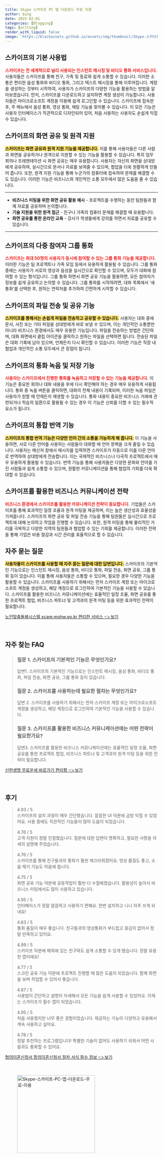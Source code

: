 ```yaml
---
title: Skype 스카이프 PC 앱 다운로드 무료 이용
author: bing
date: 2025-02-01
categories: [Blogging]
tags: [writing]
render_with_liquid: false
image: 'https://blackassets.github.io/assets/img/thumbnail/Skype-스카이프-PC-앱-다운로드-무료-이용.webp'
---
```



<h2 id='스카이프 기본 사용법'>스카이프의 기본 사용법</h2>

<p><b><span style="color: #ee2323;">스카이프는 전 세계적으로 널리 사용되는 인스턴트 메시징 및 비디오 통화 서비스입니다.</span></b> 사용자들은 스카이프를 통해 친구, 가족 및 동료와 쉽게 소통할 수 있습니다. 이러한 소통은 편리한 음성 통화와 비디오 통화, 그리고 텍스트 메시징을 통해 이루어집니다. 계정을 생성하는 것부터 시작하여, 사용자가 스카이프의 다양한 기능을 활용하는 방법을 알아보겠습니다. 먼저, 스카이프를 다운로드하고 설치하면 계정 생성이 가능합니다. 사용자들은 마이크로소프트 계정을 이용해 쉽게 로그인할 수 있습니다. 스카이프에 접속한 후, 주 메뉴에서 음성 통화, 영상 통화, 채팅 기능을 찾아볼 수 있습니다. 이 모든 기능은 사용자 인터페이스가 직관적으로 디자인되어 있어, 처음 사용하는 사용자도 손쉽게 익힐 수 있습니다.</p>

<h2 id='화면 공유 및 원격 지원'>스카이프의 화면 공유 및 원격 지원</h2>

<p><b><span style="background-color: #ffe066;">스카이프는 화면 공유와 원격 지원 기능을 제공합니다.</span></b> 이를 통해 사용자들은 다른 사람과 화면을 공유하거나 원격으로 지원할 수 있는 기능을 활용할 수 있습니다. 특히 업무 회의나 프레젠테이션 시 화면 공유는 매우 유용합니다. 사용자는 자신의 화면을 상대방에게 공유하여, 실시간으로 문서나 자료를 보여줄 수 있으며, 협업을 더욱 원활하게 만들어 줍니다. 또한, 원격 지원 기능을 통해 누군가의 컴퓨터에 접속하여 문제를 해결할 수도 있습니다. 이러한 기능은 비즈니스와 개인적인 소통 모두에서 많은 도움을 줄 수 있습니다.</p>

<hr />

<ul>
    <li><b>비즈니스 미팅을 위한 화면 공유 활용 예시</b> - 프로젝트를 수행하는 동안 팀원들과 함께 자료를 공유하며 논의합니다.</li>
    <li><b>기술 지원을 위한 원격 접근</b> - 친구나 가족의 컴퓨터 문제를 해결할 때 유용합니다.</li>
    <li><b>화면 공유를 통한 온라인 교육</b> - 강사가 학생들에게 강의를 하면서 자료를 공유할 수 있습니다.</li>
</ul>

<hr />

<h2 id='다중 참여자 그룹 통화'>스카이프의 다중 참여자 그룹 통화</h2>

<p><b><span style="color: #ee2323;">스카이프는 최대 50명의 사용자가 동시에 참여할 수 있는 그룹 통화 기능을 제공합니다.</span></b> 이러한 기능은 팀 프로젝트나 가족 모임 등에서 유용하게 활용될 수 있습니다. 그룹 통화 중에는 사용자가 서로의 영상과 음성을 실시간으로 확인할 수 있으며, 모두가 대화에 참여할 수 있는 형식입니다. 그룹 통화 하면서 화면 공유 기능을 활용하면, 모든 참여자가 정보를 쉽게 공유하고 논의할 수 있습니다. 그룹 통화를 시작하려면, 대화 목록에서 '새 통화'를 선택한 후, 원하는 연락처를 추가하여 간편하게 시작할 수 있습니다.</p>

<h2 id='파일 전송 및 공유'>스카이프의 파일 전송 및 공유 기능</h2>

<p><b><span style="background-color: #ffe066;">스카이프를 통해서는 손쉽게 파일을 전송하고 공유할 수 있습니다.</span></b> 사용자는 대화 중에 문서, 사진 또는 기타 파일을 상대방에게 바로 보낼 수 있으며, 이는 개인적인 소통뿐만 아니라 비즈니스 환경에서도 매우 유용한 기능입니다. 파일을 전송하는 방법은 간단하며, 대화 화면에서 클립 아이콘을 클릭하고 원하는 파일을 선택하면 됩니다. 전송된 파일은 대화 기록에 남아 있으며, 언제든지 다시 확인할 수 있습니다. 이러한 기능은 직장 내 협업과 개인적인 소통 모두에서 큰 장점이 됩니다.</p>

<h2 id='통화 녹음 및 저장'>스카이프의 통화 녹음 및 저장 기능</h2>

<p><b><span style="color: #ee2323;">사용자는 스카이프에서 진행한 통화를 녹음하고 저장할 수 있는 기능을 제공합니다.</span></b> 이 기능은 중요한 회의나 대화 내용을 후에 다시 확인해야 하는 경우 매우 유용하게 사용됩니다. 통화 중 녹음 버튼을 클릭하면, 대화의 전체 내용이 기록되며, 이러한 녹음 파일은 사용자가 원할 때 언제든지 재생할 수 있습니다. 통화 내용이 중요한 비즈니스 거래에 관련되거나 학습의 일환으로 활용될 수 있는 경우 이 기능은 신뢰를 더할 수 있는 필수적 요소가 됩니다.</p>

<h2 id='통합 번역 기능'>스카이프의 통합 번역 기능</h2>

<p><b><span style="background-color: #ffe066;">스카이프의 통합 번역 기능은 다양한 언어 간의 소통을 가능하게 해 줍니다.</span></b> 이 기능을 사용하면, 서로 다른 언어를 사용하는 사람들이 대화할 때 언어 장벽을 크게 줄일 수 있습니다. 사용자는 메신저 창에서 메시지를 입력하면 스카이프가 자동으로 이를 다른 언어로 번역하여 상대방에게 전송합니다. 이는 국제적인 비즈니스나 다국적 프로젝트에서 매우 유용하게 활용될 수 있습니다. 번역 기능을 통해 사용자들은 다양한 문화와 언어를 가진 사람들과 쉽게 소통할 수 있으며, 원활한 커뮤니케이션을 통해 협업의 기회를 더욱 확대할 수 있습니다.</p>

<h2 id='비즈니스 커뮤니케이션 전략'>스카이프를 활용한 비즈니스 커뮤니케이션 전략</h2>

<p><b><span style="color: #ee2323;">비즈니스 환경에서 스카이프를 활용한 커뮤니케이션 전략이 중요합니다.</span></b> 기업들은 스카이프를 통해 효과적인 일정 조율과 원격 미팅을 제공하며, 이는 높은 생산성과 효율성을 가져옵니다. 스카이프의 화면 공유 및 파일 전송 기능을 통해 팀원들은 실시간으로 프로젝트에 대해 논의하고 작업을 진행할 수 있습니다. 또한, 원격 미팅을 통해 물리적인 거리를 극복하고 다양한 지역의 팀원들과 협업할 수 있는 기회를 제공합니다. 이러한 전략을 통해 기업은 비용 절감과 시간 관리를 효율적으로 할 수 있습니다.</p>

<h2 id='자주 묻는 질문'>자주 묻는 질문</h2>

<p><b><span style="background-color: #ffe066;">사용자들이 스카이프를 사용할 때 자주 묻는 질문에 대한 답변입니다.</span></b> 스카이프의 기본적인 기능으로는 인스턴트 메시징, 음성 통화, 비디오 통화, 파일 전송, 화면 공유, 그룹 통화 등이 있습니다. 이를 통해 사용자들은 소통할 수 있으며, 필요한 경우 다양한 기능을 활용할 수 있습니다. 스카이프를 사용하기 위해서는 먼저 스카이프 계정 또는 마이크로소프트 계정을 생성하고, 해당 계정으로 로그인하여 기본적인 기능을 사용할 수 있습니다. 스카이프를 활용한 비즈니스 커뮤니케이션에는 효율적인 일정 조율, 화면 공유를 통한 프로젝트 협업, 비즈니스 파트너 및 고객과의 원격 미팅 등을 위한 효과적인 전략이 필요합니다.</p>


<p><a class="click-button" title="노인맞춤돌봄시스템 scare.mohw.go.kr 편리한 서비스" href="https://blackassets.github.io/posts/%EB%85%B8%EC%9D%B8%EB%A7%9E%EC%B6%A4%EB%8F%8C%EB%B4%84%EC%8B%9C%EC%8A%A4%ED%85%9C-scare.mohw.go.kr-%ED%8E%B8%EB%A6%AC%ED%95%9C-%EC%84%9C%EB%B9%84%EC%8A%A4/" rel="dofollow">노인맞춤돌봄시스템 scare.mohw.go.kr 편리한 서비스 👈 보기</a></p><br>
<h2 id='자주_찾는_FAQ'>자주 찾는 FAQ</h2>
<div itemscope="" itemtype="https://schema.org/FAQPage"> 
<blockquote> 
<div itemscope="" itemprop="mainEntity" itemtype="https://schema.org/Question"> 
<h3 itemprop="name">질문 1. 스카이프의 기본적인 기능은 무엇인가요?</h3> 
<div itemscope="" itemprop="acceptedAnswer" itemtype="https://schema.org/Answer"> 
<span itemprop="text"> 
<p>답변1. 스카이프의 기본적인 기능으로는 인스턴트 메시징, 음성 통화, 비디오 통화, 파일 전송, 화면 공유, 그룹 통화 등이 있습니다.</p> 
</span> 
</div> 
</div> 
<div itemscope="" itemprop="mainEntity" itemtype="https://schema.org/Question"> 
<h3 itemprop="name">질문 2. 스카이프를 사용하는데 필요한 절차는 무엇인가요?</h3> 
<div itemscope="" itemprop="acceptedAnswer" itemtype="https://schema.org/Answer"> 
<span itemprop="text"> 
<p>답변 2. 스카이프를 사용하기 위해서는 먼저 스카이프 계정 또는 마이크로소프트 계정을 생성하고, 해당 계정으로 로그인하여 기본적인 기능을 사용할 수 있습니다.</p> 
</span> 
</div> 
</div> 
<div itemscope="" itemprop="mainEntity" itemtype="https://schema.org/Question"> 
<h3 itemprop="name">질문 3. 스카이프를 활용한 비즈니스 커뮤니케이션에는 어떤 전략이 필요한가요?</h3> 
<div itemscope="" itemprop="acceptedAnswer" itemtype="https://schema.org/Answer"> 
<span itemprop="text"> 
<p>답변3. 스카이프를 활용한 비즈니스 커뮤니케이션에는 효율적인 일정 조율, 화면 공유를 통한 프로젝트 협업, 비즈니스 파트너 및 고객과의 원격 미팅 등을 위한 전략이 필요합니다.</p> 
</span> 
</div> 
</div> 
</blockquote> 
</div>
<p><a class="click-button" title="신한생명 무료운세 바로가기 편리함" href="https://blackassets.github.io/posts/%EC%8B%A0%ED%95%9C%EC%83%9D%EB%AA%85-%EB%AC%B4%EB%A3%8C%EC%9A%B4%EC%84%B8-%EB%B0%94%EB%A1%9C%EA%B0%80%EA%B8%B0-%ED%8E%B8%EB%A6%AC%ED%95%A8/" rel="dofollow">신한생명 무료운세 바로가기 편리함 👈 보기</a></p><br>
<h2 id='후기'>후기</h2>
<div itemscope itemtype="https://schema.org/Product">
  <blockquote>
  <div itemprop="review" itemscope itemtype="https://schema.org/Review">
      <div itemprop="reviewRating" itemscope itemtype="https://schema.org/Rating"> <span itemprop="ratingValue">4.93</span> / <span itemprop="bestRating">5</span> </div>
      <span itemprop="reviewBody">스카이프의 설치 과정이 매우 간단했습니다. 깔끔한 UI 덕분에 금방 익힐 수 있었어요. 사용 중에도 직관적인 기능들이 많아 도움이 되었습니다.</span>
  </div>
  <br>
  <div itemprop="review" itemscope itemtype="https://schema.org/Review">
      <div itemprop="reviewRating" itemscope itemtype="https://schema.org/Rating"> <span itemprop="ratingValue">4.76</span> / <span itemprop="bestRating">5</span> </div>
      <span itemprop="reviewBody">고객 지원이 정말 친절했습니다. 질문에 대한 답변이 명확하고, 필요한 사항을 자세히 설명해 주었습니다.</span>
  </div>
  <br>
  <div itemprop="review" itemscope itemtype="https://schema.org/Review">
      <div itemprop="reviewRating" itemscope itemtype="https://schema.org/Rating"> <span itemprop="ratingValue">4.76</span> / <span itemprop="bestRating">5</span> </div>
      <span itemprop="reviewBody">스카이프를 통해 친구들과의 통화가 훨씬 매끄러워졌어요. 영상 품질도 좋고, 소음 제거 기능도 마음에 듭니다.</span>
  </div>
  <br>
  <div itemprop="review" itemscope itemtype="https://schema.org/Review">
      <div itemprop="reviewRating" itemscope itemtype="https://schema.org/Rating"> <span itemprop="ratingValue">4.75</span> / <span itemprop="bestRating">5</span> </div>
      <span itemprop="reviewBody">화면 공유 기능 덕분에 공동작업이 훨씬 더 수월해졌습니다. 활용성이 높아서 비즈니스 미팅에서도 많이 사용하고 있습니다.</span>
  </div>
  <br>
  <div itemprop="review" itemscope itemtype="https://schema.org/Review">
      <div itemprop="reviewRating" itemscope itemtype="https://schema.org/Rating"> <span itemprop="ratingValue">4.95</span> / <span itemprop="bestRating">5</span> </div>
      <span itemprop="reviewBody">인터페이스가 정말 깔끔하고 사용하기 편해요. 한번 설치하고 나니 자주 쓰게 되네요!</span>
  </div>
  <br>
  <div itemprop="review" itemscope itemtype="https://schema.org/Review">
      <div itemprop="reviewRating" itemscope itemtype="https://schema.org/Rating"> <span itemprop="ratingValue">4.83</span> / <span itemprop="bestRating">5</span> </div>
      <span itemprop="reviewBody">통화 품질이 매우 좋습니다. 친구들과의 영상통화가 부드럽고 끊김이 없어서 정말 만족하고 있어요.</span>
  </div>
  <br>
  <div itemprop="review" itemscope itemtype="https://schema.org/Review">
      <div itemprop="reviewRating" itemscope itemtype="https://schema.org/Rating"> <span itemprop="ratingValue">4.99</span> / <span itemprop="bestRating">5</span> </div>
      <span itemprop="reviewBody">스카이프 덕분에 해외에 있는 친구와도 쉽게 소통할 수 있게 됐습니다. 정말 유용한 앱이에요!</span>
  </div>
  <br>
  <div itemprop="review" itemscope itemtype="https://schema.org/Review">
      <div itemprop="reviewRating" itemscope itemtype="https://schema.org/Rating"> <span itemprop="ratingValue">4.77</span> / <span itemprop="bestRating">5</span> </div>
      <span itemprop="reviewBody">스크린 공유 기능 덕분에 프로젝트 진행할 때 많은 도움이 되었습니다. 함께 화면을 보며 작업할 수 있어서 좋습니다.</span>
  </div>
  <br>
  <div itemprop="review" itemscope itemtype="https://schema.org/Review">
      <div itemprop="reviewRating" itemscope itemtype="https://schema.org/Rating"> <span itemprop="ratingValue">4.87</span> / <span itemprop="bestRating">5</span> </div>
      <span itemprop="reviewBody">사용법이 간단하고 설명이 자세해서 모든 기능을 쉽게 사용할 수 있었어요. 이제는 스카이프가 필수 앱이 되었습니다.</span>
  </div>
  <br>
  <div itemprop="review" itemscope itemtype="https://schema.org/Review">
      <div itemprop="reviewRating" itemscope itemtype="https://schema.org/Rating"> <span itemprop="ratingValue">4.95</span> / <span itemprop="bestRating">5</span> </div>
      <span itemprop="reviewBody">처음 사용했지만 너무 좋은 경험이었습니다. 제공하는 기능이 다양하고 유용해서 계속 사용하고 싶어요.</span>
  </div>
  <br>
  <div itemprop="review" itemscope itemtype="https://schema.org/Review">
      <div itemprop="reviewRating" itemscope itemtype="https://schema.org/Rating"> <span itemprop="ratingValue">4.78</span> / <span itemprop="bestRating">5</span> </div>
      <span itemprop="reviewBody">정말 추천하는 프로그램입니다! 특별한 기술이 없어도 사용하기 쉬워서 어떤 사람과도 통화할 수 있어요.</span>
  </div>
  </blockquote>
</div>
<p><a class="click-button" title="협의이혼신청서 합의이혼신청서 절차 서식 필수 정보" href="https://blackassets.github.io/posts/%ED%98%91%EC%9D%98%EC%9D%B4%ED%98%BC%EC%8B%A0%EC%B2%AD%EC%84%9C-%ED%95%A9%EC%9D%98%EC%9D%B4%ED%98%BC%EC%8B%A0%EC%B2%AD%EC%84%9C-%EC%A0%88%EC%B0%A8-%EC%84%9C%EC%8B%9D-%ED%95%84%EC%88%98-%EC%A0%95%EB%B3%B4/" rel="dofollow">협의이혼신청서 합의이혼신청서 절차 서식 필수 정보 👈 보기</a></p><br>
<figure class="image"><img src="https://blackassets.github.io/assets/img/thumbnail/Skype-스카이프-PC-앱-다운로드-무료-이용.webp" alt="Skype-스카이프-PC-앱-다운로드-무료-이용" width="256" height="256"></figure>